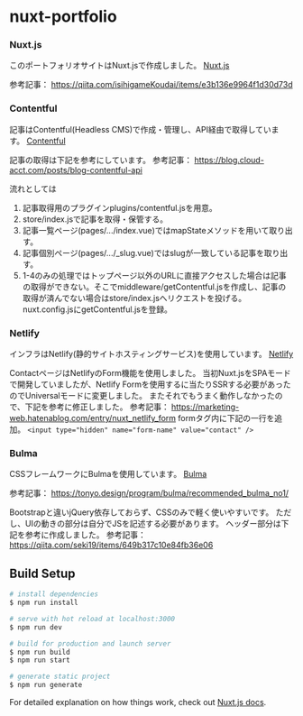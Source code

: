 # nuxt-portfolio

### Nuxt.js
このポートフォリオサイトはNuxt.jsで作成しました。
[Nuxt.js](https://ja.nuxtjs.org/)

参考記事：
https://qiita.com/isihigameKoudai/items/e3b136e9964f1d30d73d

### Contentful
記事はContentful(Headless CMS)で作成・管理し、API経由で取得しています。
[Contentful](https://www.contentful.com/)

記事の取得は下記を参考にしています。
参考記事：
https://blog.cloud-acct.com/posts/blog-contentful-api

流れとしては
1. 記事取得用のプラグインplugins/contentful.jsを用意。
2. store/index.jsで記事を取得・保管する。
3. 記事一覧ページ(pages/.../index.vue)ではmapStateメソッドを用いて取り出す。
4. 記事個別ページ(pages/.../_slug.vue)ではslugが一致している記事を取り出す。
5. 1-4のみの処理ではトップページ以外のURLに直接アクセスした場合は記事の取得ができない。そこでmiddleware/getContentful.jsを作成し、記事の取得が済んでない場合はstore/index.jsへリクエストを投げる。nuxt.config.jsにgetContentful.jsを登録。

### Netlify
インフラはNetlify(静的サイトホスティングサービス)を使用しています。
[Netlify](https://www.netlify.com/)

ContactページはNetlifyのForm機能を使用しました。
当初Nuxt.jsをSPAモードで開発していましたが、Netlify Formを使用するに当たりSSRする必要があったのでUniversalモードに変更しました。
またそれでもうまく動作しなかったので、下記を参考に修正しました。
参考記事：
https://marketing-web.hatenablog.com/entry/nuxt_netlify_form
formタグ内に下記の一行を追加。
`<input type="hidden" name="form-name" value="contact" />`


### Bulma
CSSフレームワークにBulmaを使用しています。
[Bulma](https://bulma.io/)

参考記事：
https://tonyo.design/program/bulma/recommended_bulma_no1/

Bootstrapと違いjQuery依存しておらず、CSSのみで軽く使いやすいです。
ただし、UIの動きの部分は自分でJSを記述する必要があります。
ヘッダー部分は下記を参考に作成しました。
参考記事：
https://qiita.com/seki19/items/649b317c10e84fb36e06


## Build Setup

``` bash
# install dependencies
$ npm run install

# serve with hot reload at localhost:3000
$ npm run dev

# build for production and launch server
$ npm run build
$ npm run start

# generate static project
$ npm run generate
```

For detailed explanation on how things work, check out [Nuxt.js docs](https://nuxtjs.org).
